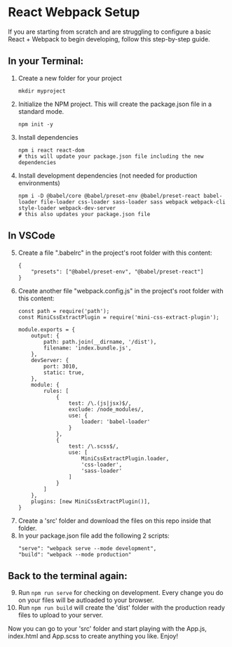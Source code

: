 # React Webpack Setup

If you are starting from scratch and are struggling to configure a basic React + Webpack to begin developing, follow this step-by-step guide.

## In your Terminal:
1. Create a new folder for your project 
    ```
    mkdir myproject
    ```
2. Initialize the NPM project. This will create the package.json file in a standard mode.
    ```
    npm init -y
    ```
3. Install dependencies
    ```
    npm i react react-dom
    # this will update your package.json file including the new dependencies
    ```
4. Install development dependencies (not needed for production environments)
    ```
    npm i -D @babel/core @babel/preset-env @babel/preset-react babel-loader file-loader css-loader sass-loader sass webpack webpack-cli style-loader webpack-dev-server
    # this also updates your package.json file
    ```
## In VSCode 
5. Create a file ".babelrc" in the project's root folder with this content:
    ```
    {
        "presets": ["@babel/preset-env", "@babel/preset-react"]
    }
    ```
6. Create another file "webpack.config.js" in the project's root folder with this content:
    ```
    const path = require('path');
    const MiniCssExtractPlugin = require('mini-css-extract-plugin');

    module.exports = {
        output: {
            path: path.join(__dirname, '/dist'),
            filename: 'index.bundle.js',
        },
        devServer: {
            port: 3010,
            static: true,
        },
        module: {
            rules: [
                {
                    test: /\.(js|jsx)$/,
                    exclude: /node_modules/,
                    use: {
                        loader: 'babel-loader'
                    }
                },
                {
                    test: /\.scss$/,
                    use: [
                        MiniCssExtractPlugin.loader,
                        'css-loader',
                        'sass-loader'
                    ]
                }
            ]
        },
        plugins: [new MiniCssExtractPlugin()],
    }
    ```
7. Create a 'src' folder and download the files on this repo inside that folder.
8. In your package.json file add the following 2 scripts:
    ```
    "serve": "webpack serve --mode development",
    "build": "webpack --mode production"
    ```
## Back to the terminal again:
9. Run ```npm run serve``` for checking on development. Every change you do on your files will be autloaded to your browser.
10. Run ```npm run build``` will create the 'dist' folder with the production ready files to upload to your server.

Now you can go to your 'src' folder and start playing with the App.js, index.html and App.scss to create anything you like. Enjoy!